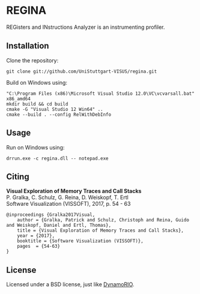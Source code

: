 # REGINA

REGisters and INstructions Analyzer is an instrumenting profiler.

## Installation

Clone the repository:

```
git clone git://github.com/UniStuttgart-VISUS/regina.git
```

Build on Windows using:

```
"C:\Program Files (x86)\Microsoft Visual Studio 12.0\VC\vcvarsall.bat" x86_amd64
mkdir build && cd build
cmake -G "Visual Studio 12 Win64" ..
cmake --build . --config RelWithDebInfo
```

## Usage

Run on Windows using:

```
drrun.exe -c regina.dll -- notepad.exe
```

## Citing

**Visual Exploration of Memory Traces and Call Stacks**  
P. Gralka, C. Schulz, G. Reina, D. Weiskopf, T. Ertl  
Software Visualization (VISSOFT), 2017, p. 54 - 63  

```TeX
@inproceedings {Gralka2017Visual,
    author = {Gralka, Patrick and Schulz, Christoph and Reina, Guido and Weiskopf, Daniel and Ertl, Thomas},
    title = {Visual Exploration of Memory Traces and Call Stacks},
    year = {2017},
    booktitle = {Software Visualization (VISSOFT)},
    pages  = {54-63}
}
```

## License

Licensed under a BSD license, just like [DynamoRIO](www.dynamorio.org).
